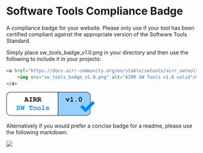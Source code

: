 # Software Tools Compliance Badge

A compliance badge for your website. Please only use if your tool has been certified compliant against the appropriate version of the Software Tools Standard.

Simply place sw_tools_badge_v1.0.png in your directory and then use the following to include it in your projects:

```html
<a href="https://docs.airr-community.org/en/stable/swtools/airr_swtools_standard.html">
    <img src="sw_tools_badge_v1.0.png" alt="AIRR SW Tools v1.0 valid"/>
</a>
```

<a href="https://docs.airr-community.org/en/stable/swtools/airr_swtools_standard.html">
    <img src="sw_tools_badge_v1.0.png" alt="AIRR SW Tools v1.0 valid"/>
</a>

Alternatively if you would prefer a concise badge for a readme, please use the following markdown:


![](https://img.shields.io/static/v1?label=AIRR%20sw-tools%20v1&message=compliant&color=008AFF&labelColor=000000&style=plastic)

